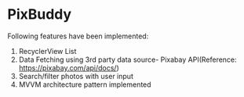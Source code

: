 # PixBuddy
Following features have been implemented:
1. RecyclerView List
2. Data Fetching using 3rd party data source- Pixabay API(Reference: https://pixabay.com/api/docs/)
3. Search/filter photos with user input
4. MVVM architecture pattern implemented
